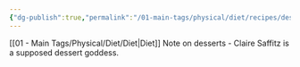 ```yaml
---
{"dg-publish":true,"permalink":"/01-main-tags/physical/diet/recipes/desserts/","created":"2024-10-16T23:26:16.648+05:30","updated":"2024-10-16T23:27:10.000+05:30"}
---
```


[[01 - Main Tags/Physical/Diet/Diet\|Diet]]
Note on desserts - Claire Saffitz is a supposed dessert goddess. 